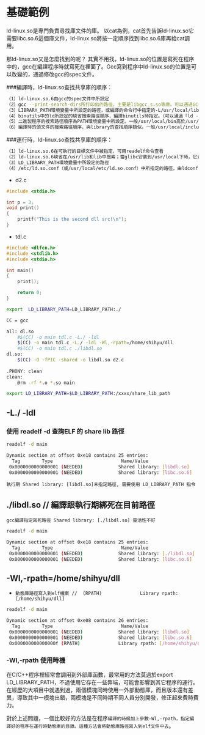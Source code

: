 # 基礎範例

ld-linux.so是專門負責尋找庫文件的庫。
以cat為例，cat首先告訴ld-linux.so它需要libc.so.6這個庫文件，ld-linux.so將按一定順序找到libc.so.6庫再給cat調用。

那ld-linux.so又是怎麼找到的呢？
其實不用找，ld-linux.so的位置是寫死在程序中的，gcc在編譯程序時就寫死在裡面了。Gcc寫到程序中ld-linux.so的位置是可以改變的，通過修改gcc的spec文件。


###編譯時，ld-linux.so查找共享庫的順序：
```sh
（1）ld-linux.so.6由gcc的spec文件中所設定 
（2）gcc --print-search-dirs所打印出的路徑，主要是libgcc_s.so等庫。可以通過GCC_EXEC_PREFIX來設定 
（3）LIBRARY_PATH環境變量中所設定的路徑，或編譯的命令行中指定的-L/usr/local/lib 
（4）binutils中的ld所設定的缺省搜索路徑順序，編譯binutils時指定。（可以通過「ld --verbose | grep SEARCH」來查看） 
（5）二進製程序的搜索路徑順序為PATH環境變量中所設定。一般/usr/local/bin高於/usr/bin
（6）編譯時的頭文件的搜索路徑順序，與library的查找順序類似。一般/usr/local/include高於/usr/include
```

###運行時，ld-linux.so查找共享庫的順序：
```sh
（1）ld-linux.so.6在可執行的目標文件中被指定，可用readelf命令查看 
（2）ld-linux.so.6缺省在/usr/lib和lib中搜索；當glibc安裝到/usr/local下時，它查找/usr/local/lib
（3）LD_LIBRARY_PATH環境變量中所設定的路徑 
（4）/etc/ld.so.conf（或/usr/local/etc/ld.so.conf）中所指定的路徑，由ldconfig生成二進制的ld.so.cache中
```



- d2.c

```c
#include <stdio.h>

int p = 3;
void print()
{
    printf("This is the second dll src!\n");
}
```

- tdl.c

```c
#include <dlfcn.h>
#include <stdlib.h>
#include <stdio.h>

int main()
{
    print();

    return 0;
}
```

```sh
export  LD_LIBRARY_PATH=LD_LIBRARY_PATH:./

CC = gcc

all: dl.so 
	#$(CC) -o main tdl.c -L./ -ldl 
	$(CC) -o main tdl.c -L./ -ldl -Wl,-rpath=/home/shihyu/dll 
	#$(CC) -o main tdl.c ./libdl.so 
dl.so:
	$(CC) -O -fPIC -shared -o libdl.so d2.c 
       
.PHONY: clean
clean:                             
	@rm -rf *.o *.so main    
```

```sh
export LD_LIBRARY_PATH=$LD_LIBRARY_PATH:/xxxx/share_lib_path
```

## -L./ -ldl 


### 使用 readelf -d 查詢ELF 的 share lib 路徑 

```sh
readelf -d main  

Dynamic section at offset 0xe18 contains 25 entries:
  Tag        Type                         Name/Value
 0x0000000000000001 (NEEDED)             Shared library: [libdl.so]
 0x0000000000000001 (NEEDED)             Shared library: [libc.so.6]

```

`執行期 Shared library: [libdl.so]未指定路徑, 需要使用 LD_LIBRARY_PATH 指令`

## ./libdl.so // 編譯跟執行期綁死在目前路徑 

`gcc編譯指定寫死路徑 Shared library: [./libdl.so] 靈活性不好`

```sh
readelf -d main  

Dynamic section at offset 0xe18 contains 25 entries:
  Tag        Type                         Name/Value
 0x0000000000000001 (NEEDED)             Shared library: [./libdl.so]
 0x0000000000000001 (NEEDED)             Shared library: [libc.so.6]
```


## -Wl,-rpath=/home/shihyu/dll

- `動態庫路徑寫入到elf檔案 //  (RPATH)              Library rpath: [/home/shihyu/dll]`

```sh
readelf -d main 

Dynamic section at offset 0xe08 contains 26 entries:
  Tag        Type                         Name/Value
 0x0000000000000001 (NEEDED)             Shared library: [libdl.so]
 0x0000000000000001 (NEEDED)             Shared library: [libc.so.6]
 0x000000000000000f (RPATH)              Library rpath: [/home/shihyu/dll]
```


### -Wl,-rpath 使用時機
在C/C++程序裡經常會調用到外部庫函數，最常用的方法莫過於export LD_LIBRARY_PATH，不過使用它存在一些弊端，可能會影響到其它程序的運行。在經歷的大項目中就遇到過，兩個模塊同時使用一外部動態庫，而且版本還有差異，導致其中一模塊出錯，兩模塊是不同時期不同人員分別開發，修正起來費時費力。

對於上述問題，一個比較好的方法是在程序`編譯的時候加上參數-Wl,-rpath，指定編譯好的程序在運行時動態庫的目錄。這種方法會將動態庫路徑寫入到elf文件中去`。

